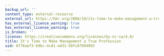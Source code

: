 ```yaml
---
backup_url: ''
content_type: external-resource
external_url: https://hbr.org/2008/10/its-time-to-make-management-a-true-profession
has_external_licence_warning: true
has_external_license_warning: true
is_broken: ''
license: https://creativecommons.org/licenses/by-nc-sa/4.0/
title: It's Time to Make Management a True Profession
uid: 6f76aef3-b9bc-4cd1-ad31-50fc87994993
---
```

